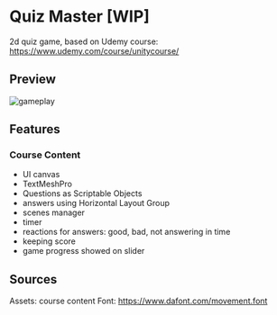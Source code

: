 # Quiz Master [WIP]

2d quiz game, based on Udemy course: https://www.udemy.com/course/unitycourse/

## Preview

![gameplay](./gamePreview/gameplay.gif)

## Features

### Course Content

-   UI canvas
-   TextMeshPro
-   Questions as Scriptable Objects
-   answers using Horizontal Layout Group
-   scenes manager
-   timer
-   reactions for answers: good, bad, not answering in time
-   keeping score
-   game progress showed on slider

## Sources

Assets: course content
Font: https://www.dafont.com/movement.font
